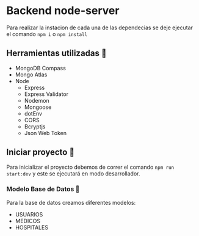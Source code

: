 # Backend node-server
Para realizar la instacion de cada una de las dependecias se deje ejecutar el comando `npm i` o `npm install`

## Herramientas utilizadas 🔧

- MongoDB Compass 
- Mongo Atlas
- Node
  - Express
  - Express Validator
  - Nodemon
  - Mongoose
  - dotEnv
  - CORS
  - Bcryptjs
  - Json Web Token

## Iniciar proyecto 🚀

Para inicializar el proyecto debemos de correr el comando `npm run start:dev` y este se ejecutará en modo desarrollador.

### Modelo Base de Datos 💾

Para la base de datos creamos diferentes modelos:

- USUARIOS
- MEDICOS
- HOSPITALES